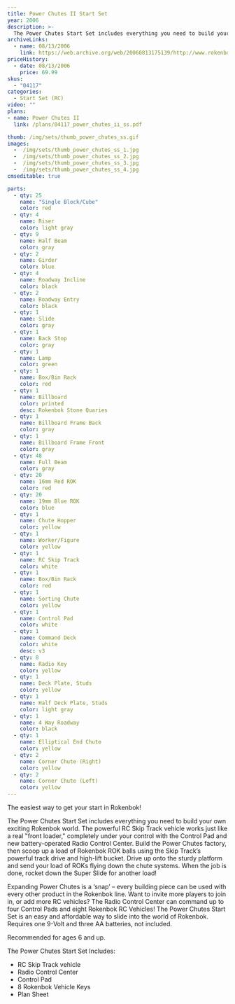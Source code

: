 ```yaml
---
title: Power Chutes II Start Set
year: 2006
description: >-
  The Power Chutes Start Set includes everything you need to build your own exciting Rokenbok world. The powerful RC Skip Track vehicle works just like a real "front loader," completely under your control with the Control Pad and new battery-operated Radio Control Center.
archiveLinks:
  - name: 08/13/2006
    link: https://web.archive.org/web/20060813175139/http://www.rokenbok.com/catalog/04117_pd_ss_powerchutes.html
priceHistory:
  - date: 08/13/2006
    price: 69.99
skus:
  - "04117"
categories:
  - Start Set (RC)
video: ""
plans:
- name: Power Chutes II
  link: /plans/04117_power_chutes_ii_ss.pdf

thumb: /img/sets/thumb_power_chutes_ss.gif
images:
  -  /img/sets/thumb_power_chutes_ss_1.jpg
  -  /img/sets/thumb_power_chutes_ss_2.jpg
  -  /img/sets/thumb_power_chutes_ss_3.jpg
  -  /img/sets/thumb_power_chutes_ss_4.jpg
cmseditable: true

parts:
  - qty: 25
    name: "Single Block/Cube"
    color: red
  - qty: 4
    name: Riser
    color: light gray
  - qty: 9
    name: Half Beam
    color: gray
  - qty: 2
    name: Girder
    color: blue
  - qty: 4
    name: Roadway Incline
    color: black
  - qty: 2
    name: Roadway Entry
    color: black
  - qty: 1
    name: Slide
    color: gray
  - qty: 1
    name: Back Stop
    color: gray
  - qty: 1
    name: Lamp
    color: green
  - qty: 1
    name: Box/Bin Rack
    color: red
  - qty: 1
    name: Billboard
    color: printed
    desc: Rokenbok Stone Quaries
  - qty: 1
    name: Billboard Frame Back
    color: gray
  - qty: 1
    name: Billboard Frame Front
    color: gray
  - qty: 48
    name: Full Beam
    color: gray
  - qty: 20
    name: 16mm Red ROK
    color: red
  - qty: 20
    name: 19mm Blue ROK
    color: blue
  - qty: 1
    name: Chute Hopper
    color: yellow
  - qty: 1
    name: Worker/Figure
    color: yellow
  - qty: 1
    name: RC Skip Track
    color: white
  - qty: 1
    name: Box/Bin Rack
    color: red
  - qty: 1
    name: Sorting Chute
    color: yellow
  - qty: 1
    name: Control Pad
    color: white
  - qty: 1
    name: Command Deck
    color: white
    desc: v3
  - qty: 8
    name: Radio Key
    color: yellow
  - qty: 1
    name: Deck Plate, Studs
    color: yellow
  - qty: 1
    name: Half Deck Plate, Studs
    color: light gray
  - qty: 1
    name: 4 Way Roadway
    color: black
  - qty: 1
    name: Elliptical End Chute
    color: yellow
  - qty: 2
    name: Corner Chute (Right)
    color: yellow
  - qty: 2
    name: Corner Chute (Left)
    color: yellow
---
```

The easiest way to get your start in Rokenbok!

The Power Chutes Start Set includes everything you need to build your own exciting Rokenbok world. The powerful RC Skip Track vehicle works just like a real "front loader," completely under your control with the Control Pad and new battery-operated Radio Control Center. Build the Power Chutes factory, then scoop up a load of Rokenbok ROK balls using the Skip Track’s powerful track drive and high-lift bucket. Drive up onto the sturdy platform and send your load of ROKs flying down the chute systems. When the job is done, rocket down the Super Slide for another load!

Expanding Power Chutes is a ‘snap’ – every building piece can be used with every other product in the Rokenbok line. Want to invite more players to join in, or add more RC vehicles? The Radio Control Center can command up to four Control Pads and eight Rokenbok RC Vehicles! The Power Chutes Start Set is an easy and affordable way to slide into the world of Rokenbok. Requires one 9-Volt and three AA batteries, not included.

Recommended for ages 6 and up.

The Power Chutes Start Set Includes:
- RC Skip Track vehicle
- Radio Control Center
- Control Pad
- 8 Rokenbok Vehicle Keys
- Plan Sheet
